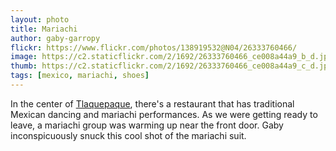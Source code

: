 ```yaml
---
layout: photo
title: Mariachi
author: gaby-garropy
flickr: https://www.flickr.com/photos/138919532@N04/26333760466/
image: https://c2.staticflickr.com/2/1692/26333760466_ce008a44a9_b_d.jpg
thumb: https://c2.staticflickr.com/2/1692/26333760466_ce008a44a9_c_d.jpg
tags: [mexico, mariachi, shoes]
---
```


In the center of [Tlaquepaque](http://www.tlaq.com/), there's a restaurant that has traditional Mexican dancing and mariachi performances. As we were getting ready to leave, a mariachi group was warming up near the front door. Gaby inconspicuously snuck this cool shot of the mariachi suit.
